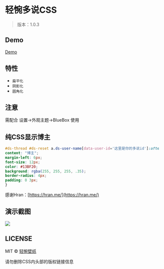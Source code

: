 # 轻惋多说CSS
> 版本：1.0.3

## Demo
[Demo](http://bizhi.chainwon.com/?i=523)

## 特性

+ `扁平化`
+ `阴影化`
+ `圆角化`

## 注意

需配合 设置→外观主题→BlueBox 使用

## 纯CSS显示博主

```CSS
#ds-thread #ds-reset a.ds-user-name[data-user-id='这里是你的多说id']:after {
content: "博主";
margin-left: 6px;
font-size: 12px;
color: #13BF20;
background: rgba(255, 255, 255, .35);
border-radius: 4px;
padding: 0 3px;
}
```

感谢Hran：[https://hran.me/](https://hran.me/)

## 演示截图

<img src="https://raw.githubusercontent.com/chainwon/duoshuo/gh-pages/Demo.png">

## LICENSE

MIT © [轻惋壁纸](https://bizhi.chainwon.com)

请勿删除CSS内头部的版权链接信息
